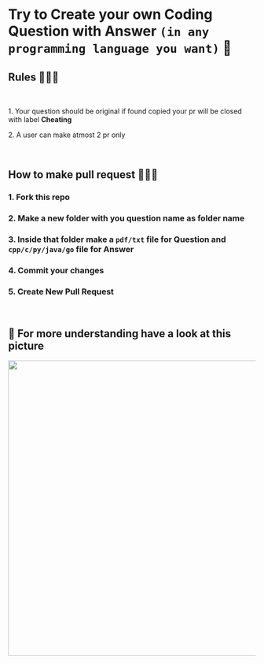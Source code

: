 # Try to Create your own **Coding Question with Answer** `(in any programming language you want)` 🤔

## Rules 📢📢📢

<br>
 <p>1. Your question should be original if found copied your pr will be closed with label <b>Cheating</b></p>
 <p>2. A user can make atmost 2 pr only </p>
<br>

## How to make pull request 📌📌📌

### 1. Fork this repo

### 2. Make a new folder with you question name as folder name

### 3. Inside that folder make a `pdf/txt` file for Question and `cpp/c/py/java/go` file for Answer

### 4. Commit your changes

### 5. Create New Pull Request

<br>

## 📍 For more understanding have a look at this picture

<img width=600px src = "https://i.imgur.com/6KE3C1g.png" >
